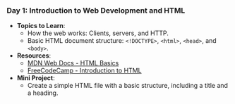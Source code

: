 ### **Day 1: Introduction to Web Development and HTML**

- **Topics to Learn**:
  - How the web works: Clients, servers, and HTTP.
  - Basic HTML document structure: `<!DOCTYPE>`, `<html>`, `<head>`, and `<body>`.
- **Resources**:
  - [MDN Web Docs - HTML Basics](https://developer.mozilla.org/en-US/docs/Learn/Getting_started_with_the_web/HTML_basics)
  - [FreeCodeCamp - Introduction to HTML](https://www.freecodecamp.org/learn/responsive-web-design/#basic-html-and-html5)
- **Mini Project**:
  - Create a simple HTML file with a basic structure, including a title and a heading.
